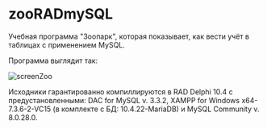 # zooRADmySQL

Учебная программа "Зоопарк", которая показывает, как вести учёт в таблицах с применением MySQL.

Программа выглядит так:

![screenZoo](https://user-images.githubusercontent.com/10297748/158021404-023645a8-dfeb-40f4-b557-a8b99b58ead9.png)

Исходники гарантированно компиллируются в RAD Delphi 10.4 с предустановленными: DAC for MySQL v. 3.3.2, XAMPP for Windows x64-7.3.6-2-VC15 (в комплекте с БД: 10.4.22-MariaDB) и MySQL Community v. 8.0.28.0.
